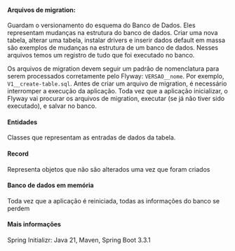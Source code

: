 
#### Arquivos de migration:
Guardam o versionamento do esquema do Banco de Dados. Eles representam mudanças na estrutura do banco de dados. Criar uma nova tabela, alterar uma tabela, instalar drivers e inserir dados default em massa são exemplos de mudanças na estrutura de um banco de dados.
Nesses arquivos temos um registro de tudo que foi executado no banco.

Os arquivos de migration devem seguir um padrão de nomenclatura para serem processados corretamente pelo Flyway: `VERSAO__nome`. Por exemplo, `V1__create-table.sql`.
Antes de criar um arquivo de migration, é necessário interromper a execução da aplicação.
Toda vez que a aplicação inicializar, o Flyway vai procurar os arquivos de migration, executar (se já não tiver sido executado), e salvar no banco.


#### Entidades
Classes que representam as entradas de dados da tabela.

#### Record
Representa objetos que não são alterados uma vez que foram criados

#### Banco de dados em memória
Toda vez que a aplicação é reiniciada, todas as informações do banco se perdem

#### Mais informações
Spring Initializr: Java 21, Maven, Spring Boot 3.3.1
